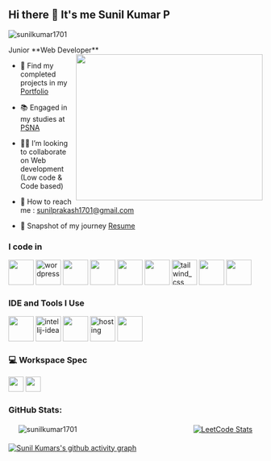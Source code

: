 ## Hi there 👋 It's me Sunil Kumar P

<p align="left"> <img src="![Visitor Count](https://profile-counter.glitch.me/sunilkumar1701/count.svg)" alt="sunilkumar1701" /> </p>
Junior **Web Developer**
<img align="right" width="370" height="290" src="https://i.pinimg.com/originals/47/f0/34/47f0342cec72b800463bf003eac1257e.gif">

- 🔭 Find my completed projects in my [Portfolio](https://www.linkedin.com/in/sunil-kumar-p17/)
                                                  
- 📚 Engaged in my studies at [PSNA](https://www.psnacet.edu.in/)
  
- 👨‍💻 I’m looking to collaborate on Web development (Low code & Code based)
  
- 📧 How to reach me : sunilprakash1701@gmail.com
  
- 📄 Snapshot of my journey [Resume](https://drive.google.com/file/d/1A-bjiIGNYpYq7L20mbhdOrTw4Ss1uBxh/view?usp=drive_link)

### I code in
<img height="50" width="50" src="https://img.icons8.com/color/48/000000/java-coffee-cup-logo.png" /> <img width="50" height="50" src="https://img.icons8.com/color/48/wordpress.png" alt="wordpress"/> <img height="50" width="50" src="https://img.icons8.com/color/48/000000/html-5.png" /> <img height="50" width="50" src="https://img.icons8.com/color/48/000000/css3.png" /> <img height="50" width="50" src="https://img.icons8.com/color/48/000000/javascript.png"/> <img height="50" width="50" src="https://img.icons8.com/color/48/000000/bootstrap.png" />
<img width="50" height="50" src="https://img.icons8.com/fluency/48/tailwind_css.png" alt="tailwind_css"/> <img height="50" width="50" src="https://img.icons8.com/color/48/000000/nodejs.png"/> <img height="50" width="50" src="https://img.icons8.com/color/48/000000/mongodb.png"/>

### IDE and Tools I Use
<img height="50" width="50" src="https://img.icons8.com/color/48/000000/visual-studio-code-2019.png"/> <img width="50" height="50" src="https://img.icons8.com/color/48/intellij-idea.png" alt="intellij-idea"/> <img height="50" width="50" src="https://img.icons8.com/color/50/000000/git.png"/> <img width="50" height="50" src="https://img.icons8.com/color/48/hosting.png" alt="hosting"/> <img height="50" width="50" src="https://img.icons8.com/color/48/000000/figma--v1.png"/> 


### 💻 Workspace Spec
<img height="30" src="https://img.shields.io/badge/Windows-ASUS_Zenbook_3-0078D6?style=for-the-badge&logo=windows&logoColor=white"/>  <img height="30" src="https://img.shields.io/badge/AMD-Ryzen_7_3800X-ED1C24?style=for-the-badge&logo=amd&logoColor=white"/> 

<h3 align="left">GitHub Stats:</h3>
<div style="display: grid; grid-template-columns: 1fr 1fr; gap: 20px; align-items: start; margin: 20px;">
    <!-- Align the first card to the left -->
    <div style="text-align: left;">
        <img src="https://github-readme-stats.vercel.app/api/top-langs?username=sunilkumar1701&show_icons=true&locale=en&layout=compact&bg_color=101010&text_color=FFFFFF&border=1&border_color=FFFFFF33&icon_color=FFFFFF&title_color=FFFFFF" alt="sunilkumar1701" />
    </div>
    <!-- Align the second card to the right -->
    <div style="text-align: right;">
        <a href="https://leetcode.com/u/sunil_kumar_p17/">
            <img src="https://leetcard.jacoblin.cool/sunil_kumar_p17?theme=dark&font=Poppins&ext=heatmap" alt="LeetCode Stats">
        </a>
    </div>
</div>





[![Sunil Kumars's github activity graph](https://github-readme-activity-graph.vercel.app/graph?username=sunilkumar1701&bg_color=000000&color=ffffff&line=56f070&point=ffffff&area=true&hide_border=true)](https://github.com/sunilkumar1701)

